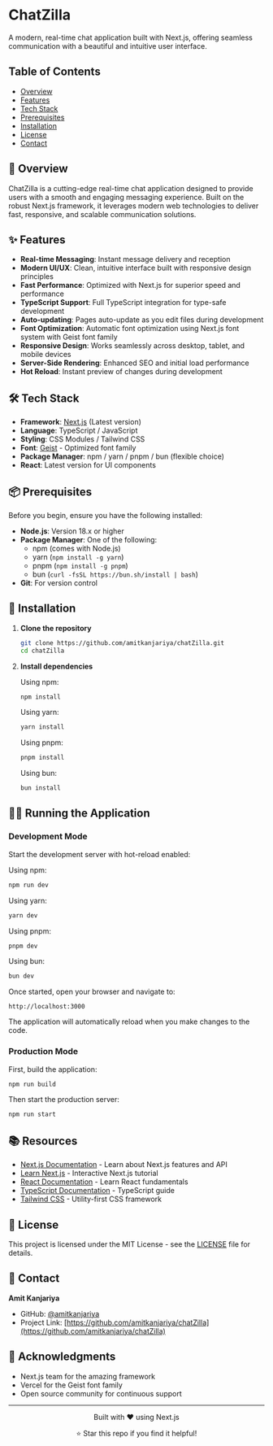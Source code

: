 # ChatZilla

A modern, real-time chat application built with Next.js, offering seamless communication with a beautiful and intuitive user interface.

## Table of Contents

- [Overview](#overview)
- [Features](#features)
- [Tech Stack](#tech-stack)
- [Prerequisites](#prerequisites)
- [Installation](#installation)
- [License](#license)
- [Contact](#contact)

## 🌟 Overview

ChatZilla is a cutting-edge real-time chat application designed to provide users with a smooth and engaging messaging experience. Built on the robust Next.js framework, it leverages modern web technologies to deliver fast, responsive, and scalable communication solutions.

## ✨ Features

- **Real-time Messaging**: Instant message delivery and reception
- **Modern UI/UX**: Clean, intuitive interface built with responsive design principles
- **Fast Performance**: Optimized with Next.js for superior speed and performance
- **TypeScript Support**: Full TypeScript integration for type-safe development
- **Auto-updating**: Pages auto-update as you edit files during development
- **Font Optimization**: Automatic font optimization using Next.js font system with Geist font family
- **Responsive Design**: Works seamlessly across desktop, tablet, and mobile devices
- **Server-Side Rendering**: Enhanced SEO and initial load performance
- **Hot Reload**: Instant preview of changes during development

## 🛠️ Tech Stack

- **Framework**: [Next.js](https://nextjs.org) (Latest version)
- **Language**: TypeScript / JavaScript
- **Styling**: CSS Modules / Tailwind CSS
- **Font**: [Geist](https://vercel.com/font) - Optimized font family
- **Package Manager**: npm / yarn / pnpm / bun (flexible choice)
- **React**: Latest version for UI components

## 📦 Prerequisites

Before you begin, ensure you have the following installed:

- **Node.js**: Version 18.x or higher
- **Package Manager**: One of the following:
  - npm (comes with Node.js)
  - yarn (`npm install -g yarn`)
  - pnpm (`npm install -g pnpm`)
  - bun (`curl -fsSL https://bun.sh/install | bash`)
- **Git**: For version control

## 🚀 Installation

1. **Clone the repository**
   ```bash
   git clone https://github.com/amitkanjariya/chatZilla.git
   cd chatZilla
   ```

2. **Install dependencies**
   
   Using npm:
   ```bash
   npm install
   ```
   
   Using yarn:
   ```bash
   yarn install
   ```
   
   Using pnpm:
   ```bash
   pnpm install
   ```
   
   Using bun:
   ```bash
   bun install
   ```

## 🏃‍♂️ Running the Application

### Development Mode

Start the development server with hot-reload enabled:

Using npm:
```bash
npm run dev
```

Using yarn:
```bash
yarn dev
```

Using pnpm:
```bash
pnpm dev
```

Using bun:
```bash
bun dev
```

Once started, open your browser and navigate to:
```
http://localhost:3000
```

The application will automatically reload when you make changes to the code.

### Production Mode

First, build the application:
```bash
npm run build
```

Then start the production server:
```bash
npm run start
```

## 📚 Resources

- [Next.js Documentation](https://nextjs.org/docs) - Learn about Next.js features and API
- [Learn Next.js](https://nextjs.org/learn) - Interactive Next.js tutorial
- [React Documentation](https://react.dev) - Learn React fundamentals
- [TypeScript Documentation](https://www.typescriptlang.org/docs) - TypeScript guide
- [Tailwind CSS](https://tailwindcss.com/docs) - Utility-first CSS framework

## 📄 License

This project is licensed under the MIT License - see the [LICENSE](LICENSE) file for details.

## 👤 Contact

**Amit Kanjariya**

- GitHub: [@amitkanjariya](https://github.com/amitkanjariya)
- Project Link: [https://github.com/amitkanjariya/chatZilla](https://github.com/amitkanjariya/chatZilla)

## 🙏 Acknowledgments

- Next.js team for the amazing framework
- Vercel for the Geist font family
- Open source community for continuous support

---

<div align="center">
  <p>Built with ❤️ using Next.js</p>
  <p>⭐ Star this repo if you find it helpful!</p>
</div>
